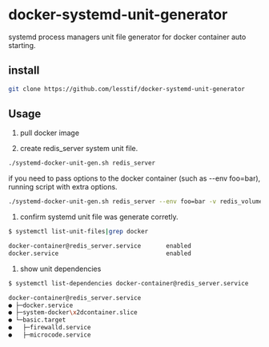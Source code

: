 # docker-systemd-unit-generator

systemd process managers unit file generator for docker container auto starting.

## install

```sh
git clone https://github.com/lesstif/docker-systemd-unit-generator
```

## Usage

1. pull docker image

1. create redis_server system unit file.

  ```sh
  ./systemd-docker-unit-gen.sh redis_server
  ```

if you need to pass options to the docker container (such as --env foo=bar), running script with extra options.

  ```sh
  ./systemd-docker-unit-gen.sh redis_server --env foo=bar -v redis_volume
  ```

1. confirm systemd unit file was generate corretly.

  ```sh
  $ systemctl list-unit-files|grep docker

  docker-container@redis_server.service       enabled 
  docker.service                              enabled 
  ```

1. show unit dependencies 
  ```sh
  $ systemctl list-dependencies docker-container@redis_server.service

  docker-container@redis_server.service
  ● ├─docker.service
  ● ├─system-docker\x2dcontainer.slice
  ● └─basic.target
  ●   ├─firewalld.service
  ●   ├─microcode.service
  ```
  
  

